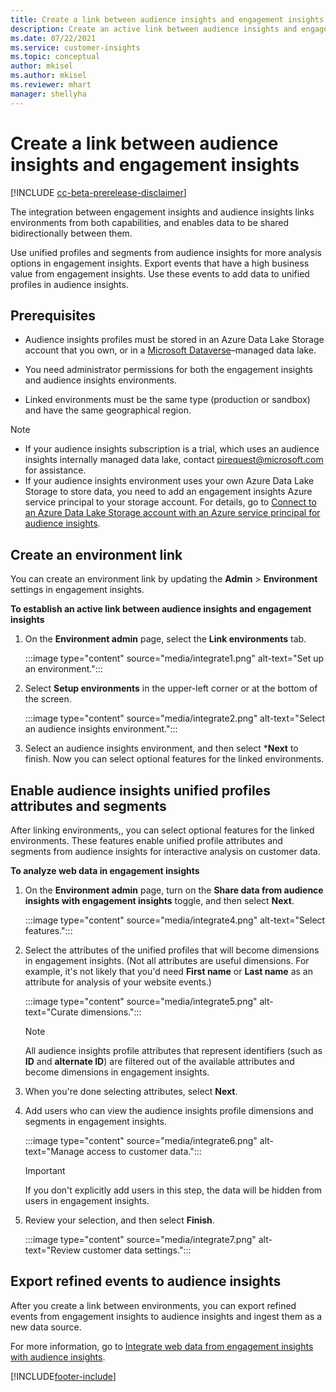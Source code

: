```yaml
---
title: Create a link between audience insights and engagement insights
description: Create an active link between audience insights and engagement insights to enable bidirectional sharing of data.
ms.date: 07/22/2021
ms.service: customer-insights
ms.topic: conceptual
author: mkisel
ms.author: mkisel
ms.reviewer: mhart
manager: shellyha
---
```


# Create a link between audience insights and engagement insights

[!INCLUDE [cc-beta-prerelease-disclaimer](includes/cc-beta-prerelease-disclaimer.md)]

The integration between engagement insights and audience insights links environments from both capabilities, and enables data to be shared bidirectionally between them.<!--note from editor: Suggested.-->

Use unified profiles and segments from audience insights for more analysis options in engagement insights. Export events that have a high business value from engagement insights. Use these events to add data to unified profiles in audience insights.

## Prerequisites

- Audience insights profiles must be stored in an Azure Data Lake Storage account that you own, or in a [Microsoft Dataverse](/powerapps/maker/data-platform/data-platform-intro.md)&ndash;managed data lake. 

- You need administrator permissions for both the engagement insights and audience insights environments.

- Linked environments must be the same type (production or sandbox) and have the same geographical region.

> [!NOTE]
> - If your audience insights subscription is a trial, which uses an audience insights internally managed data lake, contact [pirequest@microsoft.com](mailto:pirequest@microsoft.com) for assistance. 
> - If your audience insights environment uses your own Azure Data Lake Storage to store data, you need to add an engagement insights Azure service principal to your storage account. For details, go to [Connect to an Azure Data Lake Storage account with an Azure service principal for audience insights](../audience-insights/connect-service-principal.md). 

## Create an environment link

You can create an environment link by updating the **Admin** > **Environment** settings in engagement insights.<!--note from editor: Let me know if you'd like to talk about procedure headings!-->
<!--markdownlint-disable MD036-->
**To establish an active link between audience insights and engagement insights**

1. On the **Environment admin** page, select the **Link environments** tab.

    :::image type="content" source="media/integrate1.png" alt-text="Set up an environment.":::

1. Select **Setup environments** in the upper-left corner or at the bottom of the screen.<!--note from editor: Just FYI, it's okay (preferable, even) to describe just one place for the user to click - our procedures don't have to cover every possible way to perform a step.-->

     :::image type="content" source="media/integrate2.png" alt-text="Select an audience insights environment.":::

1. Select an audience insights environment, and then select ***Next** to finish. Now you can select optional features for the linked environments.
 
## Enable audience insights unified profiles attributes and segments

After linking environments,<!--note from editor: You don't need a link to the section immediately preceding this one. If these were long sections separated by pages' worth of text, the link would make sense (and in such a case I'd suggest using the phrase "earlier in this topic," so the reader knows that they'll be going to a place in the present article).-->, you can select optional features for the linked environments. These features enable unified profile attributes and segments from audience insights for interactive analysis on customer data.

**To analyze web data in engagement insights**

1. On the **Environment admin** page, turn on the **Share data from audience insights with engagement insights** toggle, and then select **Next**.<!--note from editor: Via MWSG. -->

    :::image type="content" source="media/integrate4.png" alt-text="Select features.":::

1. Select the attributes of the unified profiles that will become dimensions in engagement insights. (Not all attributes are useful dimensions. For example, it's not likely that you'd need **First name** or **Last name**<!--note from editor: MWSG likes attributes to be bold.--> as an attribute for analysis of your website events.)

    :::image type="content" source="media/integrate5.png" alt-text="Curate dimensions.":::

   >[!NOTE]
   > All audience insights profile attributes that represent identifiers (such as **ID** and **alternate ID**<!--note from editor: Edit okay, or is this one attribute **ID, alternate ID**?-->) are filtered out of the available attributes and become dimensions in engagement insights.

1. When you're done selecting attributes, select **Next**.
1. Add users who can view the audience insights profile dimensions and segments in engagement insights.

    :::image type="content" source="media/integrate6.png" alt-text="Manage access to customer data.":::

   > [!IMPORTANT]
   > If you don't explicitly add users in this step, the data will be hidden from users in engagement insights.

1. Review your selection, and then select **Finish**.

    :::image type="content" source="media/integrate7.png" alt-text="Review customer data settings.":::

## Export refined events to audience insights

After you create a link between environments, you can export refined events from engagement insights to audience insights and ingest them as a new data source. 

For more information, go to [Integrate web data from engagement insights with audience insights](../audience-insights/integrate-engagement-insights.md).

<!--
## Share engagement insights refined events with audience insights

After you create a link between environments, a new option becomes available for you to share [refined events](refined-events.md) with audience insights.

Consider the following when creating refined events for audience insights: 

- Provide a meaningful name for the refined event. It will be used as an activity name in audience insights.
- Select at least the following properties to create an activity in audience insights: 
    - Signal.Action.Name indicates the activity details.
    - Signal.User.Id maps with the customer ID.
    - Signal.View.Uri is a web address as a basis for segments or measures.
    - Signal.Export.Id is a primary key for events.
    - Signal.Timestamp determines the date and time for the activity.

To share refined events:

1. From the engagement insights menu, select **Data** and then select the **Events** tab.
2. On the **Action** menu, select **Share as activity**.

    :::image type="content" source="media/integrate8.png" alt-text="Data shared events settings.":::

3. You can view and stop actively shared events on the **Export and Sharing** tab.
4. -- per Michael K, we need a mock here (Mukesh needs to update to reflect what happens in AUI once a user shares a refined event (i.e. no longer AUI, data wrangler needs to go discover data in the storage, the shared event is available as a DS and entity, correct?)

### Attach refined events shared as activities to unified profiles in audience insights

You can bring customer web activity data from engagement insights into audience insights. In addition to transactional, demographic, or behavioral data, you can view activities on the web in unified customer profiles. You can then use these profiles to get insights such as segments, measures, and predictions for audience activation.

Follow the steps in [data unification](../audience-insights/data-unification.md) to map, match, and merge website authentication information to unified profiles in audience insights.

You can also share refined events that are now available in audience insights, identified as data sources and entities. 

Next, you can relate event data from engagement insights as unified activities in customer profiles.

### Relate refined event data as an activity of a customer profile

After unifying the data, you can configure the activity for the customer profile. For more information, go to [Customer activities](../audience-insights/activities.md).

:::image type="content" source="media/web-event-activity.png" alt-text="Activities page with expanded Edit activity pane.":::

Next, configure the new activity by using mapping elements: 

- **Primary Key**: Signal.Export.Id, a unique ID that is available for every event record in engagement insights. This property is automatically generated.

- **Timestamp**: Signal.Timestamp in the event property.

- **Event**: Signal.Name, the event name that you want to track.

- **Web address**: Signal.View.Uri that refers to the URI of the page that created the event.

- **Details**: Signal.Action.Name to represent the information to associate with the event. The selected property in this case indicates that the event is for email promotion.

- **Activity type**: In this example, we choose the existing activity type WebLog. This selection is a useful filter option to run prediction models or create segments based on this activity type.

- **Set up relationship**: This important setting ties the activity to existing customer profiles. **Signal.User.Id** is the identifier configured in the SDK to be collected. It relates to the user ID in other data sources that are configured in audience insights. 

This example configures the relationship between Signal.User.Id and RetailCustomers:CustomerRetailId, which is the primary key that was identified in the map step of the data unification process.

After processing the activities, you can review customer records and open a customer card to see activities from engagement insights in the timeline. 

> [!TIP]
> To find a customer ID that has an engagement insights activity, go to **Entities** and preview the data for the UnifiedActivity entity. **ActivityTypeDisplay = WebLog** contains the engagement insights activity configured in the preceding example. Copy the customer ID for one of those records and search<!--note from editor: Edit okay? I couldn't quite follow this.-- > for that ID on the **Customers** page.

--> 

[!INCLUDE[footer-include](../includes/footer-banner.md)]
